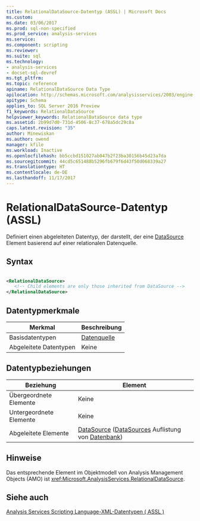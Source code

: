 ```yaml
---
title: RelationalDataSource-Datentyp (ASSL) | Microsoft Docs
ms.custom: 
ms.date: 03/06/2017
ms.prod: sql-non-specified
ms.prod_service: analysis-services
ms.service: 
ms.component: scripting
ms.reviewer: 
ms.suite: sql
ms.technology:
- analysis-services
- docset-sql-devref
ms.tgt_pltfrm: 
ms.topic: reference
apiname: RelationalDataSource Data Type
apilocation: http://schemas.microsoft.com/analysisservices/2003/engine
apitype: Schema
applies_to: SQL Server 2016 Preview
f1_keywords: RelationalDataSource
helpviewer_keywords: RelationalDataSource data type
ms.assetid: 2b99d7d0-731d-4506-8c37-678a5dc29c8a
caps.latest.revision: "35"
author: Minewiskan
ms.author: owend
manager: kfile
ms.workload: Inactive
ms.openlocfilehash: bb5ccbd151027ab047b2f23ba30156b45d23a7da
ms.sourcegitcommit: 44cd5c651488b5296fb679f6d43f50d068339a27
ms.translationtype: HT
ms.contentlocale: de-DE
ms.lasthandoff: 11/17/2017
---
```

# <a name="relationaldatasource-data-type-assl"></a>RelationalDataSource-Datentyp (ASSL)
  Definiert einen abgeleiteten Datentyp, der darstellt, der eine [DataSource](../../../analysis-services/scripting/objects/datasource-element-assl.md) Element basierend auf einer relationalen Datenquelle.  
  
## <a name="syntax"></a>Syntax  
  
```xml  
  
<RelationalDataSource>  
   <!-- Child elements are only those inherited from DataSource -->  
</RelationalDataSource>  
```  
  
## <a name="data-type-characteristics"></a>Datentypmerkmale  
  
|Merkmal|Beschreibung|  
|--------------------|-----------------|  
|Basisdatentypen|[Datenquelle](../../../analysis-services/scripting/data-type/datasource-data-type-assl.md)|  
|Abgeleitete Datentypen|Keine|  
  
## <a name="data-type-relationships"></a>Datentypbeziehungen  
  
|Beziehung|Element|  
|------------------|-------------|  
|Übergeordnete Elemente|Keine|  
|Untergeordnete Elemente|Keine|  
|Abgeleitete Elemente|[DataSource](../../../analysis-services/scripting/objects/datasource-element-assl.md) ([DataSources](../../../analysis-services/scripting/collections/datasources-element-assl.md) Auflistung von [Datenbank](../../../analysis-services/scripting/objects/database-element-assl.md))|  
  
## <a name="remarks"></a>Hinweise  
 Das entsprechende Element im Objektmodell von Analysis Management Objects (AMO) ist <xref:Microsoft.AnalysisServices.RelationalDataSource>.  
  
## <a name="see-also"></a>Siehe auch  
 [Analysis Services Scripting Language-XML-Datentypen &#40; ASSL &#41;](../../../analysis-services/scripting/data-type/analysis-services-scripting-language-xml-data-types-assl.md)  
  
  
